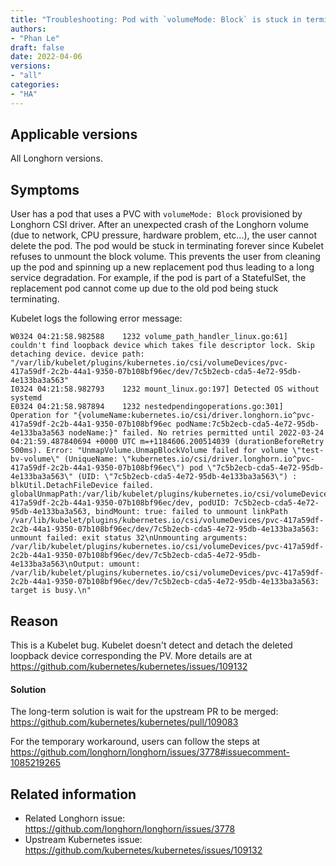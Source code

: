 ```yaml
---
title: "Troubleshooting: Pod with `volumeMode: Block` is stuck in terminating"
authors:
- "Phan Le"
draft: false
date: 2022-04-06
versions:
- "all"
categories:
- "HA"
---
```


## Applicable versions
All Longhorn versions.

## Symptoms

User has a pod that uses a PVC with `volumeMode: Block` provisioned by Longhorn CSI driver.
After an unexpected crash of the Longhorn volume (due to network, CPU pressure, hardware problem, etc...), the user cannot delete the pod.
The pod would be stuck in terminating forever since Kubelet refuses to unmount the block volume.
This prevents the user from cleaning up the pod and spinning up a new replacement pod thus leading to a long service degradation.
For example, if the pod is part of a StatefulSet, the replacement pod cannot come up due to the old pod being stuck terminating.
<!-- truncate -->

Kubelet logs the following error message:
```
W0324 04:21:58.982588    1232 volume_path_handler_linux.go:61] couldn't find loopback device which takes file descriptor lock. Skip detaching device. device path: "/var/lib/kubelet/plugins/kubernetes.io/csi/volumeDevices/pvc-417a59df-2c2b-44a1-9350-07b108bf96ec/dev/7c5b2ecb-cda5-4e72-95db-4e133ba3a563"
I0324 04:21:58.982793    1232 mount_linux.go:197] Detected OS without systemd
E0324 04:21:58.987894    1232 nestedpendingoperations.go:301] Operation for "{volumeName:kubernetes.io/csi/driver.longhorn.io^pvc-417a59df-2c2b-44a1-9350-07b108bf96ec podName:7c5b2ecb-cda5-4e72-95db-4e133ba3a563 nodeName:}" failed. No retries permitted until 2022-03-24 04:21:59.487840694 +0000 UTC m=+1184606.200514039 (durationBeforeRetry 500ms). Error: "UnmapVolume.UnmapBlockVolume failed for volume \"test-bv-volume\" (UniqueName: \"kubernetes.io/csi/driver.longhorn.io^pvc-417a59df-2c2b-44a1-9350-07b108bf96ec\") pod \"7c5b2ecb-cda5-4e72-95db-4e133ba3a563\" (UID: \"7c5b2ecb-cda5-4e72-95db-4e133ba3a563\") : blkUtil.DetachFileDevice failed. globalUnmapPath:/var/lib/kubelet/plugins/kubernetes.io/csi/volumeDevices/pvc-417a59df-2c2b-44a1-9350-07b108bf96ec/dev, podUID: 7c5b2ecb-cda5-4e72-95db-4e133ba3a563, bindMount: true: failed to unmount linkPath /var/lib/kubelet/plugins/kubernetes.io/csi/volumeDevices/pvc-417a59df-2c2b-44a1-9350-07b108bf96ec/dev/7c5b2ecb-cda5-4e72-95db-4e133ba3a563: unmount failed: exit status 32\nUnmounting arguments: /var/lib/kubelet/plugins/kubernetes.io/csi/volumeDevices/pvc-417a59df-2c2b-44a1-9350-07b108bf96ec/dev/7c5b2ecb-cda5-4e72-95db-4e133ba3a563\nOutput: umount: /var/lib/kubelet/plugins/kubernetes.io/csi/volumeDevices/pvc-417a59df-2c2b-44a1-9350-07b108bf96ec/dev/7c5b2ecb-cda5-4e72-95db-4e133ba3a563: target is busy.\n"
```

## Reason

This is a Kubelet bug.
Kubelet doesn't detect and detach the deleted loopback device corresponding the PV.
More details are at https://github.com/kubernetes/kubernetes/issues/109132

#### Solution

The long-term solution is wait for the upstream PR to be merged: https://github.com/kubernetes/kubernetes/pull/109083

For the temporary workaround, users can follow the steps at https://github.com/longhorn/longhorn/issues/3778#issuecomment-1085219265

## Related information

* Related Longhorn issue: https://github.com/longhorn/longhorn/issues/3778
* Upstream Kubernetes issue: https://github.com/kubernetes/kubernetes/issues/109132

